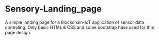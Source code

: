# Sensory-Landing_page
A simple landing page for a Blockchain-IoT application of sensor data controling. Only basic HTML & CSS and some bootstrap have used for this page design.
